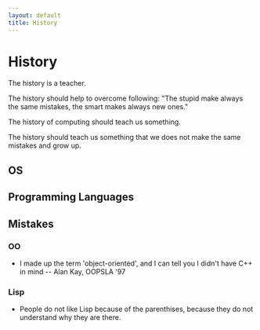 ```yaml
---
layout: default
title: History
---
```


# History

The history is a teacher.

The history should help to overcome following: "The stupid make always the same mistakes, the smart makes always new ones."

The history of computing should teach us something.

The history should teach us something that we does not make the same mistakes and grow up.

## OS

## Programming Languages

## Mistakes

### OO

* I made up the term 'object-oriented', and I can tell you I didn't have C++ in mind
  -- Alan Kay, OOPSLA '97

### Lisp

* People do not like Lisp because of the parenthises, because they do not understand why they are there.
